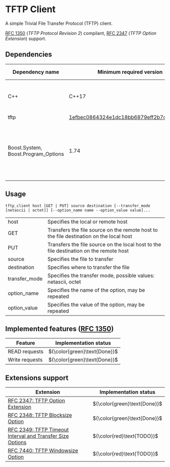 # TFTP Client

A simple Trivial File Transfer Protocol (TFTP) client.

[RFC 1350](https://datatracker.ietf.org/doc/html/rfc1350) (*TFTP Protocol Revision 2*) compilant, [RFC 2347](https://datatracker.ietf.org/doc/html/rfc2347) (*TFTP Option Extension*) support.

## Dependencies

| Dependency name         | Minimum required version | Ubuntu 22.04                         |
|-------------------------|--------------------------|--------------------------------------|
| C++ | C++17 | sudo apt-get install build-essential |
| tftp | [1efbec0864324e1dc18bb6879eff2b7c60aba6b4](https://github.com/eoan-ermine/tftp/commit/1efbec0864324e1dc18bb6879eff2b7c60aba6b4) | --- |
| Boost.System, Boost.Program_Options | 1.74 | sudo apt install libboost-system-dev libboost-program-options-dev |

## Usage

```
tftp_client host [GET | PUT] source destination [--transfer_mode [netascii | octet]] [--option_name name --option_value value]...
```

| | |
| ----------- | ------------------------------------------------------------------------------ |
| host | Specifies the local or remote host |
| GET | Transfers the file source on the remote host to the file destination on the local host |
| PUT | Transfers the file source on the local host to the file destination on the remote host |
| source | Specifies the file to transfer |
| destination | Specifies where to transfer the file |
| transfer_mode | Specifies the transfer mode, possible values: netascii, octet |
| option_name | Specifies the name of the option, may be repeated |
| option_value | Specifies the value of the option, may be repeated |

## Implemented features ([RFC 1350](https://datatracker.ietf.org/doc/html/rfc1350))

| Feature | Implementation status |
| ----------- | ----------------- |
| READ requests | ${\color{green}\text{Done}}$ |
| Write requests | ${\color{green}\text{Done}}$ |

## Extensions support

| Extension | Implementation status |
| ----------- | ----------------- |
| [RFC 2347: TFTP Option Extension](https://datatracker.ietf.org/doc/html/rfc2347) | ${\color{green}\text{Done}}$ |
| [RFC 2348: TFTP Blocksize Option](https://datatracker.ietf.org/doc/html/rfc2348) | ${\color{green}\text{Done}}$ |
| [RFC 2349: TFTP Timeout Interval and Transfer Size Options](https://datatracker.ietf.org/doc/html/rfc2349) | ${\color{red}\text{TODO}}$ |
| [RFC 7440: TFTP Windowsize Option](https://datatracker.ietf.org/doc/html/rfc7440) | ${\color{red}\text{TODO}}$ |
